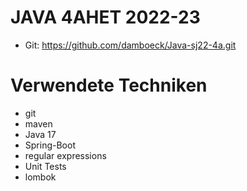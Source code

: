 # JAVA 4AHET 2022-23
* Git: https://github.com/damboeck/Java-sj22-4a.git

# Verwendete Techniken
* git
* maven
* Java 17
* Spring-Boot
* regular expressions
* Unit Tests
* lombok

